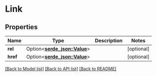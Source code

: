# Link

## Properties

Name | Type | Description | Notes
------------ | ------------- | ------------- | -------------
**rel** | Option<[**serde_json::Value**](.md)> |  | [optional]
**href** | Option<[**serde_json::Value**](.md)> |  | [optional]

[[Back to Model list]](../README.md#documentation-for-models) [[Back to API list]](../README.md#documentation-for-api-endpoints) [[Back to README]](../README.md)


